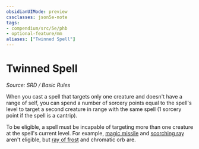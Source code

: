 ```yaml
---
obsidianUIMode: preview
cssclasses: json5e-note
tags:
- compendium/src/5e/phb
- optional-feature/mm
aliases: ["Twinned Spell"]
---
```

# Twinned Spell
*Source: SRD / Basic Rules* 

When you cast a spell that targets only one creature and doesn't have a range of self, you can spend a number of sorcery points equal to the spell's level to target a second creature in range with the same spell (1 sorcery point if the spell is a cantrip).

To be eligible, a spell must be incapable of targeting more than one creature at the spell's current level. For example, [magic missile](compendium/spells/magic-missile.md) and [scorching ray](compendium/spells/scorching-ray.md) aren't eligible, but [ray of frost](compendium/spells/ray-of-frost.md) and chromatic orb are.